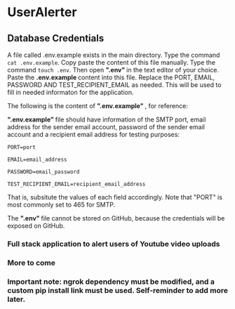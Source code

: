 # UserAlerter 

<h2> Database Credentials </h2>

A file called .env.example exists in the main directory. Type the command `cat .env.example`. Copy paste the content of this file manually. Type the command `touch .env`. Then open <strong> ".env" </strong> in the text editor of your choice. Paste the <strong> .env.example </strong> content into this file. Replace the PORT, EMAIL, PASSWORD AND TEST_RECIPIENT_EMAIL as needed. This will be used to fill in needed informaton for the application.
<!--This will be used to configure a database when running the server (either locally or remotely) fill in needed information for our application. --> The following is the content of <strong> ".env.example" </strong>, for reference: 

<strong> ".env.example" </strong> file should have information of the SMTP port, email address for the sender email account, password of the sender email account and a recipient email address for testing purposes:

```
PORT=port

EMAIL=email_address

PASSWORD=email_password

TEST_RECIPIENT_EMAIL=recipient_email_address
```

That is, subsitute the values of each field accordingly. Note that "PORT" is most commonly set to 465 for SMTP.

The <strong> ".env" </strong> file cannot be stored on GitHub, because the credentials will be exposed on GitHub. 

<!--Note that the username and password you input must be the same as the root username and password of your LOCAL MySQL environment! This should be made uniform when hosted remotely. -->

### Full stack application to alert users of Youtube video uploads

### More to come

### Important note: ngrok dependency must be modified, and a custom pip install link must be used. Self-reminder to add more later.

